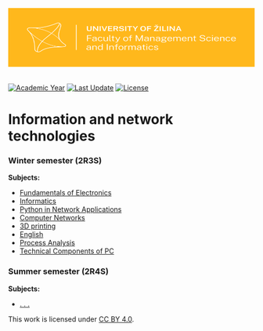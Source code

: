 <a href="https://www.fri.uniza.sk/" target="_blank">
  <img width="100%" height="120" src="https://raw.githubusercontent.com/bksivn/Hello/main/Logo_FRI_UNIZA_horizontalne_farebne_s_pozadim_s_ochrannou_zonou_EN.svg">
</a>

<br/>
<br/>



[![Academic Year](https://img.shields.io/static/v1?label=Academic%20Year&message=2021/2022&color=ffb81c&style=flat-square "Academic Year: 2021/2022")](#!)
[![Last Update](https://img.shields.io/github/last-commit/bksivn/Hello/main?label=Last%20Update&color=ffb81c&style=flat-square "Last Update")](#!)
[![License](https://img.shields.io/static/v1?label=License&message=CC%20BY%204.0&color=lightgray&style=flat-square "License: CC BY 4.0")](http://creativecommons.org/licenses/by/4.0/)



# Information and network technologies


### Winter semester (2R3S)

**Subjects:**
- [Fundamentals of Electronics](#!)
- [Informatics](#!)
- [Python in Network Applications](#!)
- [Computer Networks](#!)
- [3D printing](#!)
- [English](#!)
- [Process Analysis](#!)
- [Technical Components of PC](#!)


### Summer semester (2R4S)

**Subjects:**
- [. . .](#!)


<p>This work is licensed under
  <a href="http://creativecommons.org/licenses/by/4.0/"target="_blank">CC BY 4.0</a>.
</p>
